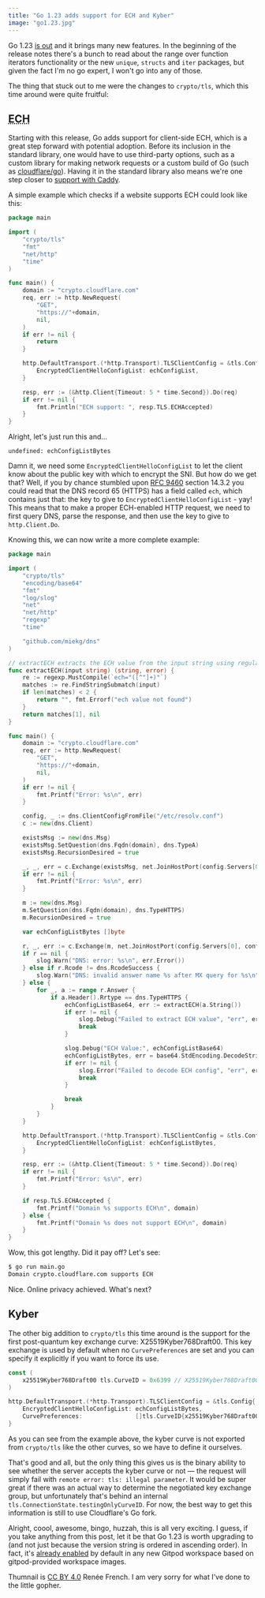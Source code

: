 ```yaml
---
title: "Go 1.23 adds support for ECH and Kyber"
image: "go1.23.jpg"
---
```


Go 1.23 [is out](https://go.dev/blog/go1.23) and it brings many new features. In the beginning of the release notes there's a bunch to read about the range over function iterators functionality or the new `unique`, `structs` and `iter` packages, but given the fact I'm no go expert, I won't go into any of those.

The thing that stuck out to me were the changes to `crypto/tls`, which this time around were quite fruitful:

## <abbr title="Encrypted Client Hello">ECH</abbr>

Starting with this release, Go adds support for client-side ECH, which is a great step forward with potential adoption. Before its inclusion in the standard library, one would have to use third-party options, such as a custom library for making network requests or a custom build of Go (such as [cloudflare/go](https://github.com/cloudflare/go)). Having it in the standard library also means we're one step closer to [support with Caddy](https://github.com/caddyserver/caddy/issues/4221).

A simple example which checks if a website supports ECH could look like this:

```go
package main

import (
    "crypto/tls"
    "fmt"
    "net/http"
    "time"
)

func main() {
    domain := "crypto.cloudflare.com"
    req, err := http.NewRequest(
        "GET",
        "https://"+domain,
        nil,
    )
    if err != nil {
        return
    }

    http.DefaultTransport.(*http.Transport).TLSClientConfig = &tls.Config{
        EncryptedClientHelloConfigList: echConfigList,
    }

    resp, err := (&http.Client{Timeout: 5 * time.Second}).Do(req)
    if err != nil {
        fmt.Println("ECH support: ", resp.TLS.ECHAccepted)
    }
}
```

Alright, let's just run this and...

```
undefined: echConfigListBytes
```

Damn it, we need some `EncryptedClientHelloConfigList` to let the client know about the public key with which to encrypt the SNI. But how do we get that? Well, if you by chance stumbled upon [RFC 9460](https://datatracker.ietf.org/doc/rfc9460/) section 14.3.2 you could read that the DNS record 65 (HTTPS) has a field called `ech`, which contains just that: the key to give to `EncryptedClientHelloConfigList` - yay! This means that to make a proper ECH-enabled HTTP request, we need to first query DNS, parse the response, and then use the key to give to `http.Client.Do`.

Knowing this, we can now write a more complete example:

```go
package main

import (
    "crypto/tls"
    "encoding/base64"
    "fmt"
    "log/slog"
    "net"
    "net/http"
    "regexp"
    "time"

    "github.com/miekg/dns"
)

// extractECH extracts the ECH value from the input string using regular expressions.
func extractECH(input string) (string, error) {
    re := regexp.MustCompile(`ech="([^"]+)"`)
    matches := re.FindStringSubmatch(input)
    if len(matches) < 2 {
        return "", fmt.Errorf("ech value not found")
    }
    return matches[1], nil
}

func main() {
    domain := "crypto.cloudflare.com"
    req, err := http.NewRequest(
        "GET",
        "https://"+domain,
        nil,
    )
    if err != nil {
        fmt.Printf("Error: %s\n", err)
    }

    config, _ := dns.ClientConfigFromFile("/etc/resolv.conf")
    c := new(dns.Client)

    existsMsg := new(dns.Msg)
    existsMsg.SetQuestion(dns.Fqdn(domain), dns.TypeA)
    existsMsg.RecursionDesired = true

    _, _, err = c.Exchange(existsMsg, net.JoinHostPort(config.Servers[0], config.Port))
    if err != nil {
        fmt.Printf("Error: %s\n", err)
    }

    m := new(dns.Msg)
    m.SetQuestion(dns.Fqdn(domain), dns.TypeHTTPS)
    m.RecursionDesired = true

    var echConfigListBytes []byte

    r, _, err := c.Exchange(m, net.JoinHostPort(config.Servers[0], config.Port))
    if r == nil {
        slog.Warn("DNS: error: %s\n", err.Error())
    } else if r.Rcode != dns.RcodeSuccess {
        slog.Warn("DNS: invalid answer name %s after MX query for %s\n", domain, domain)
    } else {
        for _, a := range r.Answer {
            if a.Header().Rrtype == dns.TypeHTTPS {
                echConfigListBase64, err := extractECH(a.String())
                if err != nil {
                    slog.Debug("Failed to extract ECH value", "err", err)
                    break
                }

                slog.Debug("ECH Value:", echConfigListBase64)
                echConfigListBytes, err = base64.StdEncoding.DecodeString(echConfigListBase64)
                if err != nil {
                    slog.Error("Failed to decode ECH config", "err", err)
                    break
                }

                break
            }
        }
    }

    http.DefaultTransport.(*http.Transport).TLSClientConfig = &tls.Config{
        EncryptedClientHelloConfigList: echConfigListBytes,
    }

    resp, err := (&http.Client{Timeout: 5 * time.Second}).Do(req)
    if err != nil {
        fmt.Printf("Error: %s\n", err)
    }

    if resp.TLS.ECHAccepted {
        fmt.Printf("Domain %s supports ECH\n", domain)
    } else {
        fmt.Printf("Domain %s does not support ECH\n", domain)
    }
}
```

Wow, this got lengthy. Did it pay off? Let's see:

```sh
$ go run main.go
Domain crypto.cloudflare.com supports ECH
```

Nice. Online privacy achieved. What's next?

## Kyber

The other big addition to `crypto/tls` this time around is the support for the first post-quantum key exchange curve: X25519Kyber768Draft00. This key exchange is used by default when no `CurvePreferences` are set and you can specify it explicitly if you want to force its use.

```go
const (
    x25519Kyber768Draft00 tls.CurveID = 0x6399 // X25519Kyber768Draft00
)

http.DefaultTransport.(*http.Transport).TLSClientConfig = &tls.Config{
    EncryptedClientHelloConfigList: echConfigListBytes,
    CurvePreferences:               []tls.CurveID{x25519Kyber768Draft00},
}
```

As you can see from the example above, the kyber curve is not exported from `crypto/tls` like the other curves, so we have to define it ourselves.

That's good and all, but the only thing this gives us is the binary ability to see whether the server accepts the kyber curve or not — the request will simply fail with `remote error: tls: illegal parameter`. It would be super great if there was an actual way to determine the negotiated key exchange group, but unfortunately that's behind an internal `tls.ConnectionState.testingOnlyCurveID`. For now, the best way to get this information is still to use Cloudflare's Go fork.

Alright, coool, awesome, bingo, huzzah, this is all very exciting. I guess, if you take anything from this post, let it be that Go 1.23 is worth upgrading to (and not just because the version string is ordered in ascending order). In fact, it's [already enabled](https://github.com/gitpod-io/workspace-images/pull/1403) by default in any new Gitpod workspace based on gitpod-provided workspace images.

Thumnail is [CC BY 4.0](https://creativecommons.org/licenses/by/4.0/) Renée French. I am very sorry for what I've done to the little gopher.
